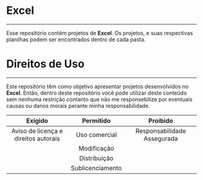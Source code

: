# Excel
 ***
Esse repositório contém projetos de **Excel**. Os projetos, e suas respectivas planilhas podem ser encontrados dentro de cada pasta.

# Direitos de Uso
***
Este repositório têm como objetivo apresentar projetos desenvolvidos no **Excel**. Então, dentro deste repositório você pode utilizar deste conteúdo sem nenhuma restrição contanto que não me responsebilize por eventuais causas ou danos morais perante minha responsabilidade.	

Exigido | Permitido | Proibido
:---: | :---: | :---:
Aviso de licença e direitos autorais | Uso comercial | Responsabilidade Assegurada
 || Modificação ||	
 || Distribuição ||	
 || Sublicenciamento || 	
